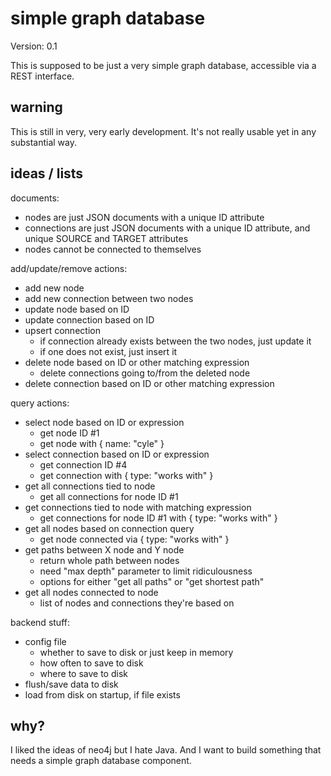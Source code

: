 # simple graph database

Version: 0.1

This is supposed to be just a very simple graph database, accessible via a REST interface.

## warning

This is still in very, very early development. It's not really usable yet in any substantial way.

## ideas / lists

documents:

- nodes are just JSON documents with a unique ID attribute
- connections are just JSON documents with a unique ID attribute, and unique SOURCE and TARGET attributes
- nodes cannot be connected to themselves

add/update/remove actions:

- add new node
- add new connection between two nodes
- update node based on ID
- update connection based on ID
- upsert connection
	- if connection already exists between the two nodes, just update it
	- if one does not exist, just insert it
- delete node based on ID or other matching expression
	- delete connections going to/from the deleted node
- delete connection based on ID or other matching expression

query actions:

- select node based on ID or expression
	- get node ID #1
	- get node with { name: "cyle" }
- select connection based on ID or expression
	- get connection ID #4
	- get connection with { type: "works with" }
- get all connections tied to node
	- get all connections for node ID #1
- get connections tied to node with matching expression
	- get connections for node ID #1 with { type: "works with" }
- get all nodes based on connection query
	- get node connected via { type: "works with" }
- get paths between X node and Y node
	- return whole path between nodes
	- need "max depth" parameter to limit ridiculousness
	- options for either "get all paths" or "get shortest path"
- get all nodes connected to node
	- list of nodes and connections they're based on

backend stuff:

- config file
	- whether to save to disk or just keep in memory
	- how often to save to disk
	- where to save to disk
- flush/save data to disk
- load from disk on startup, if file exists

## why?

I liked the ideas of neo4j but I hate Java. And I want to build something that needs a simple graph database component.
